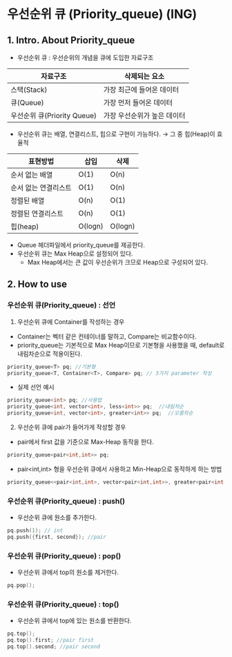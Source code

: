 # 우선순위 큐 (Priority_queue) (ING)

## 1. Intro. About Priority_queue

- 우선순위 큐 : 우선순위의 개념을 큐에 도입한 자료구조

| 자료구조 | 삭제되는 요소 |
| --- | --- |
| 스택(Stack) | 가장 최근에 들어온 데이터 |
| 큐(Queue) | 가장 먼저 들어온 데이터 |
| 우선순위 큐(Priority Queue) | 가장 우선순위가 높은 데이터 |
- 우선순위 큐는 배열, 연결리스트, 힙으로 구현이 가능하다. → 그 중 힙(Heap)이 효율적

| 표현방법 | 삽입 | 삭제 |
| --- | --- | --- |
| 순서 없는 배열 | O(1) | O(n) |
| 순서 없는 연결리스트 | O(1) | O(n) |
| 정렬된 배열 | O(n) | O(1) |
| 정렬된 연결리스트 | O(n) | O(1) |
| 힙(heap) | O(logn) | O(logn) |
- Queue 헤더파일에서 priority_queue를 제공한다.
- 우선순위 큐는 Max Heap으로 설정되어 있다.
    - Max Heap에서는 큰 값이 우선순위가 크므로 Heap으로 구성되어 있다.

## 2. How to use

### 우선순위 큐(Priority_queue) : 선언

1) 우선순위 큐에 Container를 작성하는 경우

- Container는 벡터 같은 컨테이너를 말하고, Compare는 비교함수이다.
- priority_queue는 기본적으로 Max Heap이므로 기본형을 사용했을 때, default로 내림차순으로 적용이된다.

```cpp
priority_queue<T> pq; //기본형
priority_queue<T, Container<T>, Compare> pq; // 3가지 parameter 작성
```

- 실제 선언 예시

```cpp
priority_queue<int> pq; //사용법
priority_queue<int, vector<int>, less<int>> pq;  //내림차순
priority_queue<int, vector<int>, greater<int>> pq;  //오름차순
```

2) 우선순위 큐에 pair가 들어가게 작성할 경우

- pair에서 first 값을 기준으로 Max-Heap 동작을 한다.

```cpp
priority_queue<pair<int,int>> pq;
```

- pair<int,int> 형을 우선순위 큐에서 사용하고 Min-Heap으로 동작하게 하는 방법

```cpp
priority_queue<<pair<int,int>, vector<pair<int,int>>, greater<pair<int,int>>> pq;
```

### 우선순위 큐(Priority_queue) :  push()

- 우선순위 큐에 원소를 추가한다.

```cpp
pq.push(1); // int
pq.push({first, second}); //pair
```

### 우선순위 큐(Priority_queue) : pop()

- 우선순위 큐에서 top의 원소를 제거한다.

```cpp
pq.pop();
```

### 우선순위 큐(Priority_queue) : top()

- 우선순위 큐에서 top에 있는 원소를 반환한다.

```cpp
pq.top(); 
pq.top().first; //pair first
pq.top().second; //pair second
```
